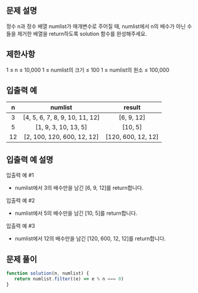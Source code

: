 ## 문제 설명
정수 n과 정수 배열 numlist가 매개변수로 주어질 때, numlist에서 n의 배수가 아닌 수들을 제거한 배열을 return하도록 solution 함수를 완성해주세요.

## 제한사항
1 ≤ n ≤ 10,000
1 ≤ numlist의 크기 ≤ 100
1 ≤ numlist의 원소 ≤ 100,000
## 입출력 예
n|	numlist|	result
:--:|:--:|:--:
3 |	[4, 5, 6, 7, 8, 9, 10, 11, 12]	| [6, 9, 12]
5	|[1, 9, 3, 10, 13, 5]|	[10, 5]
12	| [2, 100, 120, 600, 12, 12]	| [120, 600, 12, 12]
## 입출력 예 설명
입출력 예 #1

- numlist에서 3의 배수만을 남긴 [6, 9, 12]를 return합니다.

입출력 예 #2

- numlist에서 5의 배수만을 남긴 [10, 5]를 return합니다.

입출력 예 #3

- numlist에서 12의 배수만을 남긴 [120, 600, 12, 12]를 return합니다.

## 문제 풀이

```js
function solution(n, numlist) {
   return numlist.filter((e) => e % n === 0)
}
```